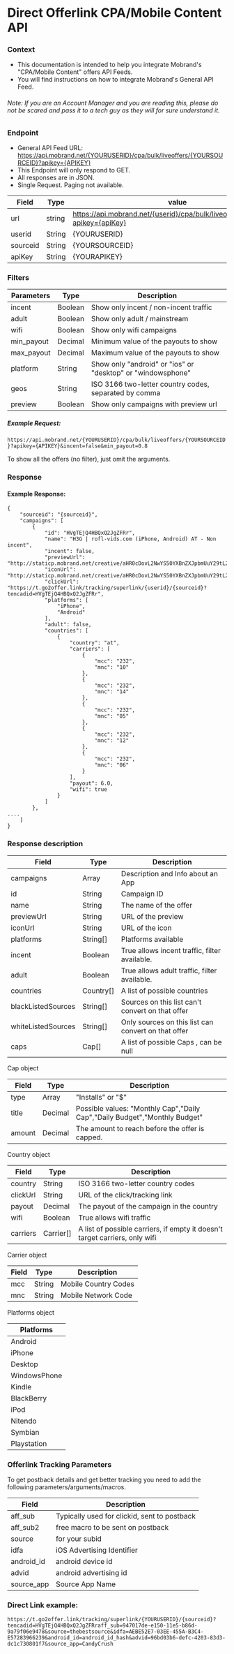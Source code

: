 # Direct Offerlink CPA/Mobile Content API
### Context
 * This documentation is intended to help you integrate Mobrand's "CPA/Mobile Content" offers API Feeds.
 * You will find instructions on how to integrate Mobrand's General API Feed.
 
###### Note: If you are an Account Manager and you are reading this, please do not be scared and pass it to a tech guy as they will for sure understand it.

### Endpoint
 * General API Feed URL: https://api.mobrand.net/{YOURUSERID}/cpa/bulk/liveoffers/{YOURSOURCEID}?apikey={APIKEY}
 * This Endpoint will only respond to GET.
 * All responses are in JSON.
 * Single Request. Paging not available.

| Field | Type | value |
|-|-|-|
|   url  | string | https://api.mobrand.net/{userid}/cpa/bulk/liveoffers/{sourceid}?apikey={apiKey} |
| userid | String | {YOURUSERID} |
| sourceid | String | {YOURSOURCEID} |
| apiKey | String | {YOURAPIKEY} |

### Filters
| Parameters | Type | Description |
|-|-|-|
| incent | Boolean | Show only incent / non-incent traffic |
| adult | Boolean | Show only adult / mainstream |
| wifi | Boolean | Show only wifi campaigns |
| min_payout | Decimal | Minimum value of the payouts to show |
| max_payout | Decimal | Maximum value of the payouts to show |
| platform | String | Show only "android" or "ios" or "desktop" or "windowsphone" |
| geos | String | ISO 3166 two-letter country codes, separated by comma |
| preview | Boolean | Show only campaigns with preview url |
##### Example Request:
``https://api.mobrand.net/{YOURUSERID}/cpa/bulk/liveoffers/{YOURSOURCEID}?apikey={APIKEY}&incent=false&min_payout=0.8``

To show all the offers (no filter), just omit the arguments.

### Response
#### Example Response:
```
{
    "sourceid": "{sourceid}",
    "campaigns": [
        {
            "id": "HVgTEjQ4HBQxQ2JgZFRr",
            "name": "H3G | rofl-vids.com (iPhone, Android) AT - Non incent",
            "incent": false,
            "previewUrl": "http://staticp.mobrand.net/creative/aHR0cDovL2NwYS50YXBnZXJpbmUuY29tL2NyZWF0aXZlL3BOTE5ZYldZTDRrQXNrSzhTYlpqSFp5M1hNYjVxUEpsTWVUbHlhZUY=",
            "iconUrl": "http://staticp.mobrand.net/creative/aHR0cDovL2NwYS50YXBnZXJpbmUuY29tL2NyZWF0aXZlL3BOTE5ZYldZTDRrQXNrSzhTYlpqSFp5M1hNYjVxUEpsTWVUbHlhZUY=",
            "clickUrl": "https://t.go2offer.link/tracking/superlink/{userid}/{sourceid}?tencadid=HVgTEjQ4HBQxQ2JgZFRr",
            "platforms": [
                "iPhone",
                "Android"
            ],
            "adult": false,
            "countries": [
                {
                    "country": "at",
                    "carriers": [
                        {
                            "mcc": "232",
                            "mnc": "10"
                        },
                        {
                            "mcc": "232",
                            "mnc": "14"
                        },
                        {
                            "mcc": "232",
                            "mnc": "05"
                        },
                        {
                            "mcc": "232",
                            "mnc": "12"
                        },
                        {
                            "mcc": "232",
                            "mnc": "06"
                        }
                    ],
                    "payout": 6.0,
                    "wifi": true
                }
            ]
        },
....
    ]
}
```

### Response description
| Field | Type | Description |
|-|-|-|
| campaigns | Array | Description and Info about an App |
| id | String | Campaign ID |
| name | String | The name of the offer |
| previewUrl | String | URL of the preview |
| iconUrl | String | URL of the icon |
| platforms | String[] | Platforms available |
| incent | Boolean | True allows incent traffic, filter available. |
| adult | Boolean | True allows adult traffic, filter available. |
| countries | Country[] | A list of possible countries |
| blackListedSources | String[] | Sources on this list can't convert on that offer |
| whiteListedSources | String[] | Only sources on this list can convert on that offer |
| caps | Cap[] | A list of possible Caps , can be null |

Cap object

| Field | Type | Description |
|-|-|-|
| type | Array | "Installs" or "$" |
| title | Decimal | Possible values: "Monthly Cap","Daily Cap","Daily Budget","Monthly Budget" |
| amount | Decimal | The amount to reach before the offer is capped. |

Country object

| Field | Type | Description |
|-|-|-|
| country | String | ISO 3166 two-letter country codes |
| clickUrl | String | URL of the click/tracking link |
| payout | Decimal | The payout of the campaign in the country |
| wifi | Boolean | True allows wifi traffic |
| carriers | Carrier[] | A list of possible carriers, if empty it doesn't target carriers, only wifi |

Carrier object

| Field | Type | Description |
|-|-|-|
| mcc | String | Mobile Country Codes |
| mnc | String | Mobile Network Code |

Platforms object

| Platforms |
|-|
| Android |
| iPhone |
| Desktop |
| WindowsPhone |
| Kindle |
| BlackBerry |
| iPod |
| Nitendo |
| Symbian |
| Playstation |


### Offerlink Tracking Parameters
To get postback details and get better tracking you need to add the following parameters/arguments/macros.

|Field| Description|
|-|-|
| aff_sub    | Typically used for clickid, sent to postback |
| aff_sub2   | free macro to be sent on postback            |
| source     | for your subid                               |
| idfa       | iOS Advertising Identifier                   |
| android_id | android device id                            |
| advid      | android advertising id                       |
| source_app | Source App Name                              |

### Direct Link example:

```https://t.go2offer.link/tracking/superlink/{YOURUSERID}/{sourceid}?tencadid=HVgTEjQ4HBQxQ2JgZFRraff_sub=947017de-e150-11e5-b86d-9a79f06e9478&source=thebestsource&idfa=AEBE52E7-03EE-455A-B3C4-E57283966239&android_id=android_id_hash&advid=96bd03b6-defc-4203-83d3-dc1c730801f7&source_app=CandyCrush```
